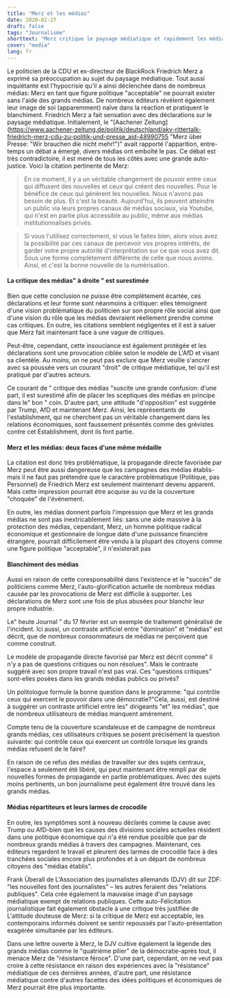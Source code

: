 ```yaml
---
title: "Merz et les médias"
date: 2020-02-27
draft: false
tags: "Journalisme"
shorttext: "Merz critique le paysage médiatique et rapidement les médias se présentent et disent que sans les médias, un politicien ne peut pas vivre."
cover: "media"
lang: fr
---
```


Le politicien de la CDU et ex-directeur de BlackRock Friedrich Merz a exprimé sa préoccupation au sujet du paysage médiatique. Tout aussi inquiétante est l'hypocrisie qu'il a ainsi déclenchée dans de nombreux médias: Merz en tant que figure politique "acceptable" ne pourrait exister sans l'aide des grands médias. De nombreux éditeurs révèlent également leur image de soi (apparemment) naïve dans la réaction et pratiquent le blanchiment.
Friedrich Merz a fait sensation avec des déclarations sur le paysage médiatique. Initialement, le "[Aachener Zeitung](https://www.aachener-zeitung.de/politik/deutschland/akv-rittertalk-friedrich-merz-cdu-zu-politik-und-presse_aid-48990755 "Merz über Presse: \"Wir brauchen die nicht mehr!\")" avait rapporté l'apparition, entre-temps un débat a émergé, divers médias ont emboîté le pas. Ce débat est très contradictoire, il est mené de tous les côtés avec une grande auto-justice. Voici la citation pertinente de Merz:

> En ce moment, il y a un véritable changement de pouvoir entre ceux qui diffusent des nouvelles et ceux qui créent des nouvelles. Pour le bénéfice de ceux qui génèrent les nouvelles. Nous n'avons pas besoin de plus.  Et c'est la beauté. Aujourd'hui, ils peuvent atteindre un public via leurs propres canaux de médias sociaux, via Youtube, qui n'est en partie plus accessible au public, même aux médias institutionnalisés privés.

> Si vous l'utilisez correctement, si vous le faites bien, alors vous avez la possibilité par ces canaux de percevoir vos propres intérêts, de garder votre propre autorité d'interprétation sur ce que vous avez dit. Sous une forme complètement différente de celle que nous avions. Ainsi, et c'est la bonne nouvelle de la numérisation.

#### La critique des médias" à droite " est surestimée

Bien que cette conclusion ne puisse être complètement écartée, ces déclarations et leur forme sont néanmoins à critiquer: elles témoignent d'une vision problématique du politicien sur son propre rôle social ainsi que d'une vision du rôle que les médias devraient réellement prendre comme cas critiques. En outre, les citations semblent négligentes et il est à saluer que Merz fait maintenant face à une vague de critiques.

Peut-être, cependant, cette insouciance est également protégée et les déclarations sont une provocation ciblée selon le modèle de L'AfD et visant sa clientèle. Au moins, on ne peut pas exclure que Merz veuille s'ancrer avec sa poussée vers un courant "droit" de critique médiatique, tel qu'il est pratiqué par d'autres acteurs.

Ce courant de " critique des médias "suscite une grande confusion: d'une part, il est surestimé afin de placer les sceptiques des médias en principe dans le" bon " coin. D'autre part, une attitude "d'opposition" est suggérée par Trump, AfD et maintenant Merz. Ainsi, les représentants de l'establishment, qui ne cherchent pas un véritable changement dans les relations économiques, sont faussement présentés comme des grévistes contre cet Establishment, dont ils font partie.

#### Merz et les médias: deux faces d'une même médaille

La citation est donc très problématique, la propagande directe favorisée par Merz peut être aussi dangereuse que les campagnes des médias établis-mais il ne faut pas prétendre que le caractère problématique (Politique, pas Personnel) de Friedrich Merz est seulement maintenant devenu apparent. Mais cette impression pourrait être acquise au vu de la couverture "choquée" de l'événement.

En outre, les médias donnent parfois l'impression que Merz et les grands médias ne sont pas inextricablement liés: sans une aide massive à la protection des médias, cependant, Merz, un homme politique radical économique et gestionnaire de longue date d'une puissance financière étrangère, pourrait difficilement être vendu à la plupart des citoyens comme une figure politique "acceptable", il n'existerait pas

#### Blanchiment des médias

Aussi en raison de cette coresponsabilité dans l'existence et le "succès" de politiciens comme Merz, l'auto-glorification actuelle de nombreux médias causée par les provocations de Merz est difficile à supporter. Les déclarations de Merz sont une fois de plus abusées pour blanchir leur propre industrie.

Le" heute Journal " du 17 février est un exemple de traitement généralisé de l'incident.  Ici aussi, un contraste artificiel entre "domination" et "médias" est décrit, que de nombreux consommateurs de médias ne perçoivent que comme construit.

Le modèle de propagande directe favorisé par Merz est décrit comme" il n'y a pas de questions critiques ou non résolues". Mais le contraste suggéré avec son propre travail n'est pas vrai. Ces "questions critiques" sont-elles posées dans les grands médias publics ou privés?

Un politologue formule la bonne question dans le programme: "qui contrôle ceux qui exercent le pouvoir dans une démocratie?"Cela, aussi, est destiné à suggérer un contraste artificiel entre les" dirigeants "et" les médias", que de nombreux utilisateurs de médias manquent amèrement.

Compte tenu de la couverture scandaleuse et de campagne de nombreux grands médias, ces utilisateurs critiques se posent précisément la question suivante: qui contrôle ceux qui exercent un contrôle lorsque les grands médias refusent de le faire?

En raison de ce refus des médias de travailler sur des sujets centraux, l'espace a seulement été libéré, qui peut maintenant être rempli par de nouvelles formes de propagande en partie problématiques. Avec des sujets moins pertinents, un bon journalisme peut également être trouvé dans les grands médias.

#### Médias répartiteurs et leurs larmes de crocodile

En outre, les symptômes sont à nouveau déclarés comme la cause avec Trump ou AfD-bien que les causes des divisions sociales actuelles résident dans une politique économique qui n'a été rendue possible que par de nombreux grands médias à travers des campagnes. Maintenant, ces éditeurs regardent le travail et pleurent des larmes de crocodile face à des tranchées sociales encore plus profondes et à un départ de nombreux citoyens des "médias établis".

Frank Überall de L'Association des journalistes allemands (DJV) dit sur ZDF: "les nouvelles font des journalistes" – les autres feraient des "relations publiques". Cela crée également la mauvaise image d'un paysage médiatique exempt de relations publiques. Cette auto-Félicitation journalistique fait également obstacle à une critique très justifiée de L'attitude douteuse de Merz: si la critique de Merz est acceptable, les contemporains informés doivent se sentir repoussés par l'auto-présentation exagérée simultanée par les éditeurs.

Dans une lettre ouverte à Merz, le DJV cultive également la légende des grands médias comme le "quatrième pilier" de la démocratie-après tout, il menace Merz de "résistance féroce". D'une part, cependant, on ne veut pas croire à cette résistance en raison des expériences avec la "résistance" médiatique de ces dernières années, d'autre part, une résistance médiatique contre d'autres facettes des idées politiques et économiques de Merz pourrait être plus importante.
